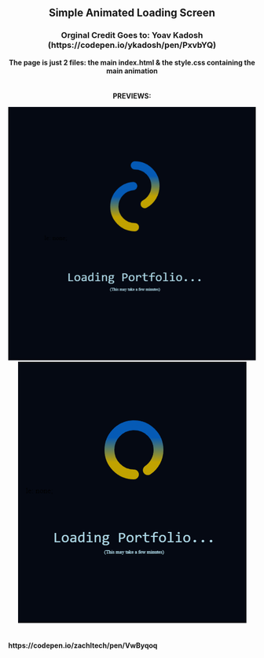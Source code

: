 <h2 align="center">Simple Animated Loading Screen</h2>

<h3 align="center">Orginal Credit Goes to: Yoav Kadosh (https://codepen.io/ykadosh/pen/PxvbYQ)</h3>

<p align="center"><strong>
    The page is just 2 files:
    the main index.html & the style.css containing the main animation
    <br><br><br> 
    PREVIEWS: <br>
</strong>
<div align="center"><img src="https://github.com/ZachLTech/PortfolioLoadingPage/blob/main/assets/cssanimationpreview1.PNG" /></div>
<div align="center"><img src="https://github.com/ZachLTech/PortfolioLoadingPage/blob/main/assets/cssanimationpreview2.PNG" /></div>
<br><br><strong>
https://codepen.io/zachltech/pen/VwByqoq
</strong>
</p>